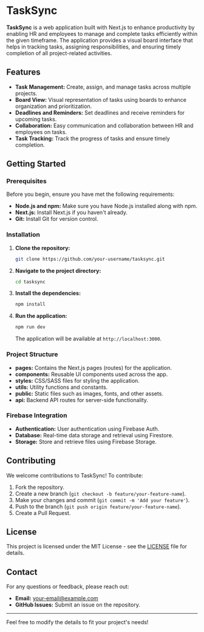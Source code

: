# TaskSync

**TaskSync** is a web application built with Next.js to enhance productivity by enabling HR and employees to manage and complete tasks efficiently within the given timeframe. The application provides a visual board interface that helps in tracking tasks, assigning responsibilities, and ensuring timely completion of all project-related activities.

## Features

- **Task Management:** Create, assign, and manage tasks across multiple projects.
- **Board View:** Visual representation of tasks using boards to enhance organization and prioritization.
- **Deadlines and Reminders:** Set deadlines and receive reminders for upcoming tasks.
- **Collaboration:** Easy communication and collaboration between HR and employees on tasks.
- **Task Tracking:** Track the progress of tasks and ensure timely completion.

## Getting Started

### Prerequisites

Before you begin, ensure you have met the following requirements:

- **Node.js and npm:** Make sure you have Node.js installed along with npm.
- **Next.js:** Install Next.js if you haven't already.
- **Git:** Install Git for version control.

### Installation

1. **Clone the repository:**

   ```bash
   git clone https://github.com/your-username/tasksync.git
   ```

2. **Navigate to the project directory:**

   ```bash
   cd tasksync
   ```

3. **Install the dependencies:**

   ```bash
   npm install
   ```

4. **Run the application:**

   ```bash
   npm run dev
   ```

   The application will be available at `http://localhost:3000`.

### Project Structure

- **pages:** Contains the Next.js pages (routes) for the application.
- **components:** Reusable UI components used across the app.
- **styles:** CSS/SASS files for styling the application.
- **utils:** Utility functions and constants.
- **public:** Static files such as images, fonts, and other assets.
- **api:** Backend API routes for server-side functionality.

### Firebase Integration

- **Authentication:** User authentication using Firebase Auth.
- **Database:** Real-time data storage and retrieval using Firestore.
- **Storage:** Store and retrieve files using Firebase Storage.

## Contributing

We welcome contributions to TaskSync! To contribute:

1. Fork the repository.
2. Create a new branch (`git checkout -b feature/your-feature-name`).
3. Make your changes and commit (`git commit -m 'Add your feature'`).
4. Push to the branch (`git push origin feature/your-feature-name`).
5. Create a Pull Request.

## License

This project is licensed under the MIT License - see the [LICENSE](LICENSE) file for details.

## Contact

For any questions or feedback, please reach out:

- **Email:** your-email@example.com
- **GitHub Issues:** Submit an issue on the repository.

---

Feel free to modify the details to fit your project's needs!

